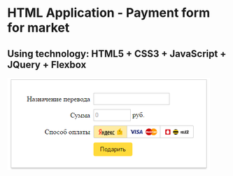 # HTML Application - Payment form for market

## Using technology: HTML5 + CSS3 + JavaScript + JQuery + Flexbox

![alt tag](https://github.com/eugenefedotov/payment_form/blob/master/Payment_form.png)
